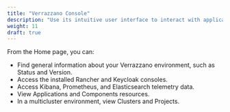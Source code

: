 ```yaml
---
title: "Verrazzano Console"
description: "Use its intuitive user interface to interact with applications and configurations of your Verrazzano environment."
weight: 11
draft: true
---
```



From the Home page, you can:
- Find general information about your Verrazzano environment, such as Status and Version.
- Access the installed Rancher and Keycloak consoles.
- Access Kibana, Prometheus, and Elasticsearch telemetry data.
- View Applications and Components resources.
- In a multicluster environment, view Clusters and Projects.

